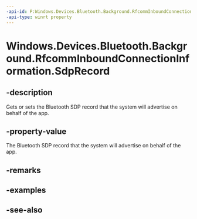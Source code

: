 ```yaml
---
-api-id: P:Windows.Devices.Bluetooth.Background.RfcommInboundConnectionInformation.SdpRecord
-api-type: winrt property
---
```


<!-- Property syntax
public Windows.Storage.Streams.IBuffer SdpRecord { get;  set; }
-->

# Windows.Devices.Bluetooth.Background.RfcommInboundConnectionInformation.SdpRecord

## -description
Gets or sets the Bluetooth SDP record that the system will advertise on behalf of the app.

## -property-value
The Bluetooth SDP record that the system will advertise on behalf of the app.

## -remarks

## -examples

## -see-also
